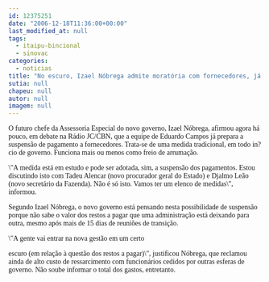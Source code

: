 ```yaml
---
id: 12375251
date: "2006-12-18T11:36:00+00:00"
last_modified_at: null
tags:
  - itaipu-bincional
  - sinovac
categories:
  - noticias
title: "No escuro, Izael Nóbrega admite moratória com fornecedores, já no in?cio da nova gestão"
sutia: null
chapeu: null
autor: null
imagem: null
---
```

<p><P><FONT face=Verdana>O futuro chefe da Assessoria Especial do novo governo, Izael Nóbrega, afirmou agora há pouco, em debate na Rádio JC/CBN, que a equipe de Eduardo Campos já prepara a suspensão de pagamento a fornecedores. Trata-se de uma medida tradicional, em todo in?cio de governo. Funciona mais ou menos como freio de arrumação. </FONT></P></p>
<p><P><FONT face=Verdana>\"A medida está em estudo e pode ser adotada, sim, a suspensão dos pagamentos. Estou discutindo isto com Tadeu Alencar (novo procurador geral do Estado) e Djalmo Leão (novo secretário da Fazenda). Não é só isto. Vamos ter um elenco de medidas\", informou.</FONT></P></p>
<p><P><FONT face=Verdana>Segundo Izael Nóbrega, o novo governo está pensando nesta possibilidade de suspensão porque não sabe o valor dos restos a pagar que uma administração está deixando para outra, mesmo após mais de 15 dias de reuniões de transição.</FONT></P></p>
<p><P><FONT face=Verdana>\"A gente vai entrar na nova gestão em um certo</p>
<p> escuro (em relação à questão dos restos a pagar)\", justificou Nóbrega, que reclamou ainda de alto custo de ressarcimento com funcionários cedidos por outras esferas de governo. Não soube informar o total dos gastos, entretanto.</FONT></P> </p>
